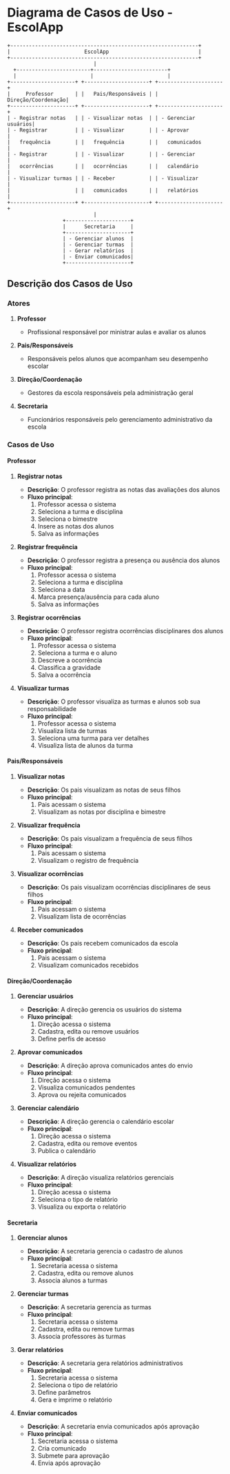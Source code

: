 # Diagrama de Casos de Uso - EscolApp

```
+-------------------------------------------------------------+
|                        EscolApp                             |
+-------------------------------------------------------------+
                            |
  +------------------------+------------------------+
  |                        |                        |
+---------------------+ +---------------------+ +---------------------+
|     Professor       | |   Pais/Responsáveis | |  Direção/Coordenação|
+---------------------+ +---------------------+ +---------------------+
| - Registrar notas   | | - Visualizar notas  | | - Gerenciar usuários|
| - Registrar         | | - Visualizar        | | - Aprovar           |
|   frequência        | |   frequência        | |   comunicados       |
| - Registrar         | | - Visualizar        | | - Gerenciar         |
|   ocorrências       | |   ocorrências       | |   calendário        |
| - Visualizar turmas | | - Receber           | | - Visualizar        |
|                     | |   comunicados       | |   relatórios        |
+---------------------+ +---------------------+ +---------------------+
                            |
                  +---------------------+
                  |      Secretaria     |
                  +---------------------+
                  | - Gerenciar alunos  |
                  | - Gerenciar turmas  |
                  | - Gerar relatórios  |
                  | - Enviar comunicados|
                  +---------------------+
```

## Descrição dos Casos de Uso

### Atores

1. **Professor**
   - Profissional responsável por ministrar aulas e avaliar os alunos

2. **Pais/Responsáveis**
   - Responsáveis pelos alunos que acompanham seu desempenho escolar

3. **Direção/Coordenação**
   - Gestores da escola responsáveis pela administração geral

4. **Secretaria**
   - Funcionários responsáveis pelo gerenciamento administrativo da escola

### Casos de Uso

#### Professor

1. **Registrar notas**
   - **Descrição**: O professor registra as notas das avaliações dos alunos
   - **Fluxo principal**:
     1. Professor acessa o sistema
     2. Seleciona a turma e disciplina
     3. Seleciona o bimestre
     4. Insere as notas dos alunos
     5. Salva as informações

2. **Registrar frequência**
   - **Descrição**: O professor registra a presença ou ausência dos alunos
   - **Fluxo principal**:
     1. Professor acessa o sistema
     2. Seleciona a turma e disciplina
     3. Seleciona a data
     4. Marca presença/ausência para cada aluno
     5. Salva as informações

3. **Registrar ocorrências**
   - **Descrição**: O professor registra ocorrências disciplinares dos alunos
   - **Fluxo principal**:
     1. Professor acessa o sistema
     2. Seleciona a turma e o aluno
     3. Descreve a ocorrência
     4. Classifica a gravidade
     5. Salva a ocorrência

4. **Visualizar turmas**
   - **Descrição**: O professor visualiza as turmas e alunos sob sua responsabilidade
   - **Fluxo principal**:
     1. Professor acessa o sistema
     2. Visualiza lista de turmas
     3. Seleciona uma turma para ver detalhes
     4. Visualiza lista de alunos da turma

#### Pais/Responsáveis

1. **Visualizar notas**
   - **Descrição**: Os pais visualizam as notas de seus filhos
   - **Fluxo principal**:
     1. Pais acessam o sistema
     2. Visualizam as notas por disciplina e bimestre

2. **Visualizar frequência**
   - **Descrição**: Os pais visualizam a frequência de seus filhos
   - **Fluxo principal**:
     1. Pais acessam o sistema
     2. Visualizam o registro de frequência

3. **Visualizar ocorrências**
   - **Descrição**: Os pais visualizam ocorrências disciplinares de seus filhos
   - **Fluxo principal**:
     1. Pais acessam o sistema
     2. Visualizam lista de ocorrências

4. **Receber comunicados**
   - **Descrição**: Os pais recebem comunicados da escola
   - **Fluxo principal**:
     1. Pais acessam o sistema
     2. Visualizam comunicados recebidos

#### Direção/Coordenação

1. **Gerenciar usuários**
   - **Descrição**: A direção gerencia os usuários do sistema
   - **Fluxo principal**:
     1. Direção acessa o sistema
     2. Cadastra, edita ou remove usuários
     3. Define perfis de acesso

2. **Aprovar comunicados**
   - **Descrição**: A direção aprova comunicados antes do envio
   - **Fluxo principal**:
     1. Direção acessa o sistema
     2. Visualiza comunicados pendentes
     3. Aprova ou rejeita comunicados

3. **Gerenciar calendário**
   - **Descrição**: A direção gerencia o calendário escolar
   - **Fluxo principal**:
     1. Direção acessa o sistema
     2. Cadastra, edita ou remove eventos
     3. Publica o calendário

4. **Visualizar relatórios**
   - **Descrição**: A direção visualiza relatórios gerenciais
   - **Fluxo principal**:
     1. Direção acessa o sistema
     2. Seleciona o tipo de relatório
     3. Visualiza ou exporta o relatório

#### Secretaria

1. **Gerenciar alunos**
   - **Descrição**: A secretaria gerencia o cadastro de alunos
   - **Fluxo principal**:
     1. Secretaria acessa o sistema
     2. Cadastra, edita ou remove alunos
     3. Associa alunos a turmas

2. **Gerenciar turmas**
   - **Descrição**: A secretaria gerencia as turmas
   - **Fluxo principal**:
     1. Secretaria acessa o sistema
     2. Cadastra, edita ou remove turmas
     3. Associa professores às turmas

3. **Gerar relatórios**
   - **Descrição**: A secretaria gera relatórios administrativos
   - **Fluxo principal**:
     1. Secretaria acessa o sistema
     2. Seleciona o tipo de relatório
     3. Define parâmetros
     4. Gera e imprime o relatório

4. **Enviar comunicados**
   - **Descrição**: A secretaria envia comunicados após aprovação
   - **Fluxo principal**:
     1. Secretaria acessa o sistema
     2. Cria comunicado
     3. Submete para aprovação
     4. Envia após aprovação
